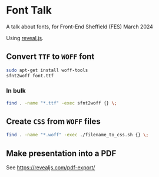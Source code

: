 # Font Talk

A talk about fonts, for Front-End Sheffield (FES) March 2024 

Using [reveal.js](https://revealjs.com/).

## Convert `TTF` to `WOFF` font

```bash
sudo apt-get install woff-tools
sfnt2woff font.ttf
```

### In bulk

```bash
find . -name "*.ttf" -exec sfnt2woff {} \;
```

## Create `CSS` from `WOFF` files

```bash
find . -name "*.woff" -exec ./filename_to_css.sh {} \;
```

## Make presentation into a PDF

See <https://revealjs.com/pdf-export/>
